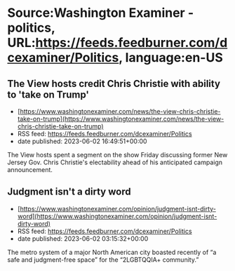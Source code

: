 # Source:Washington Examiner - politics, URL:https://feeds.feedburner.com/dcexaminer/Politics, language:en-US

## The View hosts credit Chris Christie with ability to 'take on Trump'
 - [https://www.washingtonexaminer.com/news/the-view-chris-christie-take-on-trump](https://www.washingtonexaminer.com/news/the-view-chris-christie-take-on-trump)
 - RSS feed: https://feeds.feedburner.com/dcexaminer/Politics
 - date published: 2023-06-02 16:49:51+00:00

The View hosts spent a segment on the show Friday discussing former New Jersey Gov. Chris Christie's electability ahead of his anticipated campaign announcement.

## Judgment isn't a dirty word
 - [https://www.washingtonexaminer.com/opinion/judgment-isnt-dirty-word](https://www.washingtonexaminer.com/opinion/judgment-isnt-dirty-word)
 - RSS feed: https://feeds.feedburner.com/dcexaminer/Politics
 - date published: 2023-06-02 03:15:32+00:00

The metro system of a major North American city boasted recently of “a safe and judgment-free space” for the “2LGBTQQIA+ community.”

